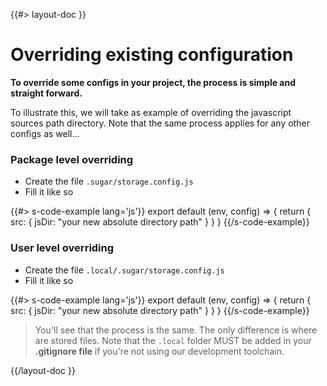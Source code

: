 <!--
/**
 * @name            Override configs
 * @namespace       doc.config
 * @type            Markdown
 * @platform        md
 * @status          stable
 * @menu            Documentation / Configuration           /doc/config/override
 *
 * @since           2.0.0
 * @author    Olivier Bossel <olivier.bossel@gmail.com> (https://olivierbossel.com)
 */
-->

{{#> layout-doc }}

# Overriding existing configuration

**To override some configs in your project, the process is simple and straight forward.**

To illustrate this, we will take as example of overriding the javascript sources path directory. Note that the same process applies for any other configs as well...

### Package level overriding

-   Create the file `.sugar/storage.config.js`
-   Fill it like so

{{#> s-code-example lang='js'}}
export default (env, config) => {
return {
src: {
jsDir: "your new absolute directory path"
}
}
}
{{/s-code-example}}

### User level overriding

-   Create the file `.local/.sugar/storage.config.js`
-   Fill it like so

{{#> s-code-example lang='js'}}
export default (env, config) => {
return {
src: {
jsDir: "your new absolute directory path"
}
}
}
{{/s-code-example}}

> You'll see that the process is the same. The only difference is where are stored files. Note that the `.local` folder MUST be added in your **.gitignore file** if you're not using our development toolchain.

{{/layout-doc }}
